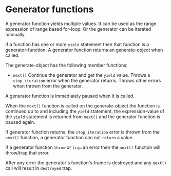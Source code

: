 # Generator functions

A generator function yields multiple values. It can be used as the range
expression of range based for-loop. Or the generator can be iterated manually.

If a function has one or more `yield` statement then that function is a
generator-function. A generator function returns an generate-object when called.

The generate-object has the following member functions:
 - `next()` Continue the generator and get the `yield` value. Throws
   a `stop_iteration` error when the generator returns. Throws other errors
   when thrown from the generator.

A generator function is immediately paused when it is called.

When the `next()` function is called on the generate-object the function is
continued up to and including the `yield` statement, the expression-value of
the `yield` statement is returned from `next()` and the generator function is
paused again.

If generator function returns, the `stop_iteration` error is thrown from the
`next()` function, a generator function can not `return` a value.

If a generator function `throw` or `trap` an error then the `next()` function
will throw/trap that error.

After any error the generator's function's frame is destroyed and any `next()`
call will result in `destroyed` trap.
